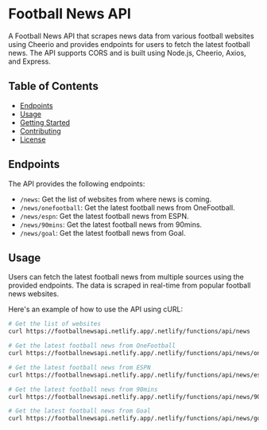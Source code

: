 # Football News API

A Football News API that scrapes news data from various football websites using Cheerio and provides endpoints for users to fetch the latest football news. The API supports CORS and is built using Node.js, Cheerio, Axios, and Express.

## Table of Contents

- [Endpoints](#endpoints)
- [Usage](#usage)
- [Getting Started](#getting-started)
- [Contributing](#contributing)
- [License](#license)

## Endpoints

The API provides the following endpoints:

- `/news`: Get the list of websites from where news is coming.
- `/news/onefootball`: Get the latest football news from OneFootball.
- `/news/espn`: Get the latest football news from ESPN.
- `/news/90mins`: Get the latest football news from 90mins.
- `/news/goal`: Get the latest football news from Goal.

## Usage

Users can fetch the latest football news from multiple sources using the provided endpoints. The data is scraped in real-time from popular football news websites.

Here's an example of how to use the API using cURL:

```bash
# Get the list of websites
curl https://footballnewsapi.netlify.app/.netlify/functions/api/news

# Get the latest football news from OneFootball
curl https://footballnewsapi.netlify.app/.netlify/functions/api/news/onefootball

# Get the latest football news from ESPN
curl https://footballnewsapi.netlify.app/.netlify/functions/api/news/espn

# Get the latest football news from 90mins
curl https://footballnewsapi.netlify.app/.netlify/functions/api/news/90mins

# Get the latest football news from Goal
curl https://footballnewsapi.netlify.app/.netlify/functions/api/news/goal
